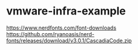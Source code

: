 # vmware-infra-example

https://www.nerdfonts.com/font-downloads
https://github.com/ryanoasis/nerd-fonts/releases/download/v3.0.1/CascadiaCode.zip


